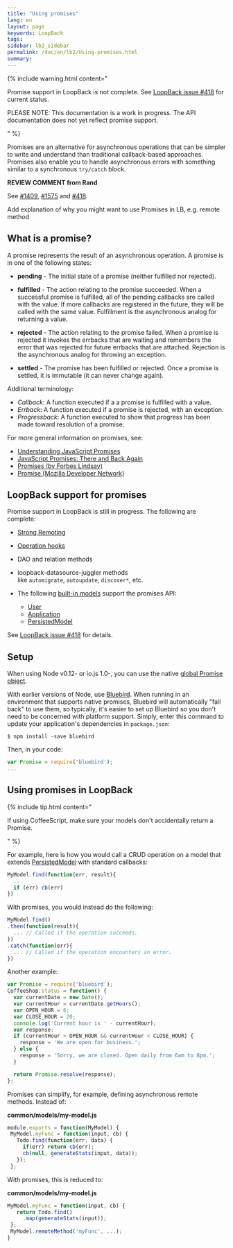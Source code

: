 ```yaml
---
title: "Using promises"
lang: en
layout: page
keywords: LoopBack
tags:
sidebar: lb2_sidebar
permalink: /doc/en/lb2/Using-promises.html
summary:
---
```


{% include warning.html content="

Promise support in LoopBack is not complete. See [LoopBack issue #418](https://github.com/strongloop/loopback/issues/418#issue-38984704) for current status.

PLEASE NOTE: This documentation is a work in progress. The API documentation does not yet reflect promise support.

" %}

Promises are an alternative for asynchronous operations that can be simpler to write and understand than traditional callback-based approaches.
Promises also enable you to handle asynchronous errors with something similar to a synchronous `try/catch` block.

<div class="sl-hidden"><strong>REVIEW COMMENT from Rand</strong><br>
  <p><span>See </span><a href="https://github.com/strongloop/loopback/issues/1409" class="external-link" rel="nofollow">#1409</a><span>,</span><span>&nbsp;</span><a href="https://github.com/strongloop/loopback/issues/1575" class="external-link" rel="nofollow">#1575</a><span>&nbsp;</span><span>and </span>
    <a
      href="https://github.com/strongloop/loopback/issues/418" class="external-link" rel="nofollow">#418</a><span>.</span></p>
  <p>Add explanation of why you might want to use Promises in LB, e.g. remote method</p>
</div>

## What is a promise?

A promise represents the result of an asynchronous operation. A promise is in one of the following states:

* **pending** - The initial state of a promise (neither fulfilled nor rejected).

* **fulfilled** - The action relating to the promise succeeded.
  When a successful promise is fulfilled, all of the pending callbacks are called with the value.
  If more callbacks are registered in the future, they will be called with the same value. Fulfillment is the asynchronous analog for returning a value.

* **rejected** - The action relating to the promise failed.
  When a promise is rejected it invokes the errbacks that are waiting and remembers the error that was rejected for future errbacks that are attached.
  Rejection is the asynchronous analog for throwing an exception.

* **settled** - The promise has been fulfilled or rejected. Once a promise is settled, it is immutable (it can never change again).

Additional terminology:

* _Callback_: A function executed if a a promise is fulfilled with a value.
* _Errback_: A function executed if a promise is rejected, with an exception.
* _Progressback_: A function executed to show that progress has been made toward resolution of a promise.

For more general information on promises, see:

* [Understanding JavaScript Promises](https://spring.io/understanding/javascript-promises)
* [JavaScript Promises: There and Back Again](http://www.html5rocks.com/en/tutorials/es6/promises/)
* [Promises (by Forbes Lindsay)](https://www.promisejs.org/)
* [Promise (Mozilla Developer Network)](https://developer.mozilla.org/en-US/docs/Web/JavaScript/Reference/Global_Objects/Promise)

## LoopBack support for promises

Promise support in LoopBack is still in progress. The following are complete:

* [Strong Remoting](/doc/{{page.lang}}/lb2/Strong-Remoting.html)
* [Operation hooks](/doc/{{page.lang}}/lb2/Operation-hooks.html)
* DAO and relation methods  
* loopback-datasource-juggler methods like `automigrate`, `autoupdate`, `discover*`, etc.
* The following [built-in models](/doc/{{page.lang}}/lb2/Using-built-in-models.html) support the promises API:

    * [User](https://apidocs.strongloop.com/loopback/#user) 
    * [Application](https://apidocs.strongloop.com/loopback/#application) 
    * [PersistedModel](https://apidocs.strongloop.com/loopback/#persistedmodel) 

See [LoopBack issue #418](https://github.com/strongloop/loopback/issues/418#issue-38984704) for details.

## Setup

When using Node v0.12- or io.js 1.0-, you can use the native [global Promise object](https://developer.mozilla.org/en-US/docs/Web/JavaScript/Reference/Global_Objects/Promise).

With earlier versions of Node, use [Bluebird](https://www.npmjs.com/package/bluebird).
When running in an environment that supports native promises, Bluebird will automatically "fall back" to use them, so typically,
it's easier to set up Bluebird so you don't need to be concerned with platform support.
Simply, enter this command to update your application's dependencies in `package.json`:

```shell
$ npm install -save bluebird
```

Then, in your code:

```javascript
var Promise = require('bluebird');
...
```

## Using promises in LoopBack

{% include tip.html content="

If using CoffeeScript, make sure your models don't accidentally return a Promise.

" %}

For example, here is how you would call a CRUD operation on a model that extends [PersistedModel](https://apidocs.strongloop.com/loopback/#persistedmodel) with standard callbacks:

```javascript
MyModel.find(function(err, result){
  ...
  if (err) cb(err)
})
```

With promises, you would instead do the following:

```javascript
MyModel.find()
.then(function(result){
  ... // Called if the operation succeeds.
})
.catch(function(err){
  ... // Called if the operation encounters an error.
})
```

Another example:

```javascript
var Promise = require('bluebird');
CoffeeShop.status = function() {
  var currentDate = new Date();
  var currentHour = currentDate.getHours();
  var OPEN_HOUR = 6;
  var CLOSE_HOUR = 20;
  console.log('Current hour is ' - currentHour);
  var response;
  if (currentHour > OPEN_HOUR && currentHour < CLOSE_HOUR) {
    response = 'We are open for business.';
  } else {
    response = 'Sorry, we are closed. Open daily from 6am to 8pm.';
  }

  return Promise.resolve(response);
};
```

Promises can simplify, for example, defining asynchronous remote methods. Instead of:

**common/models/my-model.js**

```javascript
module.exports = function(MyModel) {
 MyModel.myFunc = function(input, cb) {
   Todo.find(function(err, data) {
     if(err) return cb(err);
     cb(null, generateStats(input, data));
   });
 };
```

With promises, this is reduced to:

**common/models/my-model.js**

```javascript
MyModel.myFunc = function(input, cb) {
   return Todo.find()
     .map(generateStats(input));
 };
 MyModel.remoteMethod('myFunc', ...);
}
```
